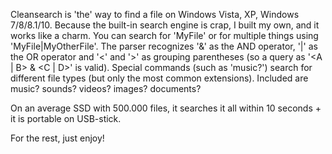 Cleansearch is 'the' way to find a file on Windows Vista, XP, Windows 7/8/8.1/10. Because the built-in search engine is crap, I built my own, and it works like a charm.
You can search for 'MyFile' or for multiple things using 'MyFile|MyOtherFile'. The parser recognizes '&' as the AND operator, '|' as the OR operator and '<' and '>' as grouping parentheses (so a query as '<A | B> & <C | D>' is valid).
Special commands (such as 'music?') search for different file types (but only the most common extensions). Included are
music?
sounds?
videos?
images?
documents?

On an average SSD with 500.000 files, it searches it all within 10 seconds + it is portable on USB-stick.

For the rest, just enjoy!
